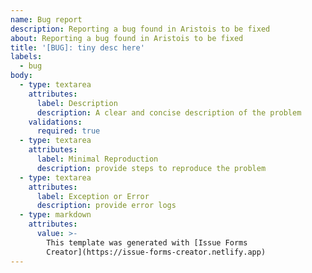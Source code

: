 ```yaml
---
name: Bug report
description: Reporting a bug found in Aristois to be fixed
about: Reporting a bug found in Aristois to be fixed
title: '[BUG]: tiny desc here'
labels:
  - bug
body:
  - type: textarea
    attributes:
      label: Description
      description: A clear and concise description of the problem
    validations:
      required: true
  - type: textarea
    attributes:
      label: Minimal Reproduction
      description: provide steps to reproduce the problem
  - type: textarea
    attributes:
      label: Exception or Error
      description: provide error logs
  - type: markdown
    attributes:
      value: >-
        This template was generated with [Issue Forms
        Creator](https://issue-forms-creator.netlify.app)
---
```

